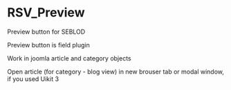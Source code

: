 # RSV_Preview
<p>Preview button for SEBLOD</p>
<p>Preview button is field plugin</p>
<p>Work in joomla article and category objects</p>
<p>Open article (for category - blog view) in new brouser tab or modal window, if you used Uikit 3</p>
